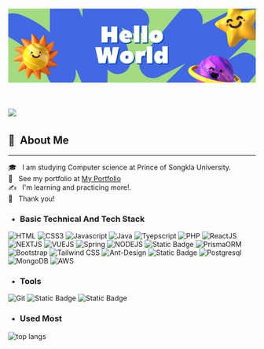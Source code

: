 ![headerImage](/hello.png)

<h1>
    <img src="https://readme-typing-svg.herokuapp.com/?font=Righteous&size=35&center=true&vCenter=true&width=500&height=70&duration=4000&lines=Hi+There!+👋;+I'm+Thayakorn+Muadrod+!;" />
</h1>

## 🐝 &nbsp;About Me
-----------------------------
🎓 &nbsp; I am studying Computer science at Prince of Songkla University.\
🙍 &nbsp; See my portfolio at [My Portfolio](https://portfolio-rusdeexiis-projects.vercel.app/)\
✍ &nbsp; I'm learning and practicing more!.\
🙏 &nbsp; Thank you!

  
*   ### Basic Technical  And  Tech Stack
![HTML](https://img.shields.io/badge/HTML-E34F26?style=for-the-badge&logo=html5&logoColor=white)
![CSS3](https://img.shields.io/badge/CSS-1572B6?style=for-the-badge&logo=css3&logoColor=white)
![Javascript](https://img.shields.io/badge/JavaScript-F7DF1E?style=for-the-badge&logo=javascript&logoColor=black)
![Java](https://img.shields.io/badge/Java-black?style=for-the-badge&logo=openjdk&logoColor=white)
![Tyepscript](https://img.shields.io/badge/TypeScript-3178C6?style=for-the-badge&logo=typescript&logoColor=white)
![PHP](https://img.shields.io/badge/PHP-777BB4?style=for-the-badge&logo=php&logoColor=white)
![ReactJS](https://img.shields.io/badge/React-61DAFB?style=for-the-badge&logo=react&logoColor=black)
![NEXTJS](https://img.shields.io/badge/NEXT.JS-563D7C?style=for-the-badge&logo=Next.js&logoColor=black&color=white)
![VUEJS](https://img.shields.io/badge/Vue-23bc58?style=for-the-badge&logo=vue.js&logoColor=white)
![Spring](https://img.shields.io/badge/Spring-6DB33F?style=for-the-badge&logo=spring&logoColor=white)
![NODEJS](https://img.shields.io/badge/Node.js-339933?style=for-the-badge&logo=node.js&logoColor=white)
![Static Badge](https://img.shields.io/badge/EXPRESS.JS-EADE21?style=for-the-badge&logo=EXPRESS&logoColor=FFFFFF&labelColor=black&color=EADE21)
![PrismaORM](https://img.shields.io/badge/Prisma%20ORM-563D7C?style=for-the-badge&logo=prisma&logoColor=black&color=white)
![Bootstrap](https://img.shields.io/badge/Bootstrap-7952B3?style=for-the-badge&logo=bootstrap&logoColor=white)
![Tailwind CSS](https://img.shields.io/badge/Tailwind_CSS-06B6D4?style=for-the-badge&logo=tailwind-css&logoColor=white)
![Ant-Design](https://img.shields.io/badge/AntDesign-0170FE?style=for-the-badge&logo=antdesign&logoColor=white)
![Static Badge](https://img.shields.io/badge/MySQL-4479A1?style=for-the-badge&logo=mysql&logoColor=white)
![Postgresql](https://img.shields.io/badge/PostgreSQL-4169E1?style=for-the-badge&logo=postgresql&logoColor=white)
![MongoDB](https://img.shields.io/badge/mongoDB-339933?style=for-the-badge&logo=mongodb&logoColor=white)
![AWS](https://img.shields.io/badge/AWS-232F3E?style=for-the-badge&logo=amazon-web-services&logoColor=white)

*   ### Tools 
![Git](https://img.shields.io/badge/Git-F05032?style=for-the-badge&logo=git&logoColor=white)
![Static Badge](https://img.shields.io/badge/DOCKER-2BA3DF?style=for-the-badge&logo=DOCKER&logoColor=FFFFFF)
![Static Badge](https://img.shields.io/badge/POSTMAN-F48618?style=for-the-badge&logo=POSTMAN&logoColor=FFFFFF)

*   ### Used Most
 <img width=325 align="center" src="https://github-readme-stats-salesp07.vercel.app/api/top-langs/?username=rusdeexii&hide=HTML&langs_count=8&layout=compact&theme=react&border_radius=10&size_weight=0.5&count_weight=0.5&exclude_repo=github-readme-stats" alt="top langs" />

           
